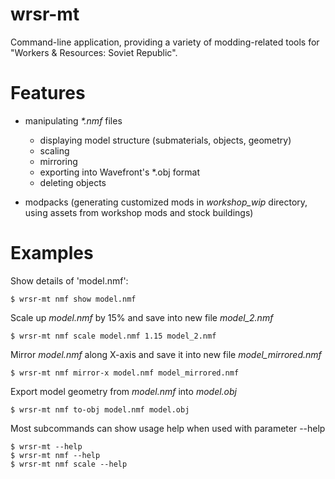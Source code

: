 # wrsr-mt

Command-line application, providing a variety of modding-related tools for "Workers &amp; Resources: Soviet Republic".

# Features
 - manipulating *\*.nmf* files
   - displaying model structure (submaterials, objects, geometry)
   - scaling
   - mirroring
   - exporting into Wavefront's \*.obj format
   - deleting objects
 
 - modpacks (generating customized mods in *workshop_wip* directory, using assets from workshop mods and stock buildings)


# Examples

Show details of 'model.nmf':

    $ wrsr-mt nmf show model.nmf
    

Scale up *model.nmf* by 15% and save into new file *model_2.nmf*

    $ wrsr-mt nmf scale model.nmf 1.15 model_2.nmf
    

Mirror *model.nmf* along X-axis and save it into new file *model_mirrored.nmf*

    $ wrsr-mt nmf mirror-x model.nmf model_mirrored.nmf
    

Export model geometry from *model.nmf* into *model.obj*

    $ wrsr-mt nmf to-obj model.nmf model.obj
    

Most subcommands can show usage help when used with parameter --help 

    $ wrsr-mt --help
    $ wrsr-mt nmf --help
    $ wrsr-mt nmf scale --help
